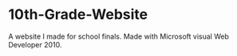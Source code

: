 # 10th-Grade-Website
A website I made for school finals. Made with Microsoft visual Web Developer 2010.
